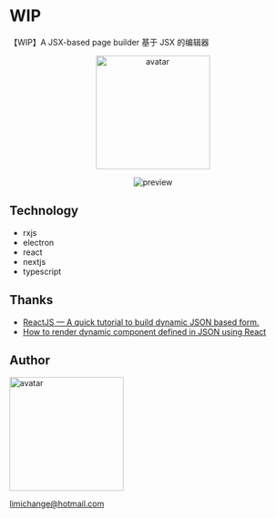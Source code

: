 # WIP

【WIP】A JSX-based page builder 基于 JSX 的编辑器

<p align="center">
  <img src="https://github.com/limichange/zaku/blob/master/images/logo.jpg?raw=true" alt="avatar" width="200"/>
</p>

<p align="center">
<img src="https://github.com/limichange/zaku/blob/master/images/preview.png?raw=true" alt="preview" />
</p>

## Technology

- rxjs
- electron
- react
- nextjs
- typescript

## Thanks

- [ReactJS — A quick tutorial to build dynamic JSON based form.](https://codeburst.io/reactjs-a-quick-tutorial-to-build-dynamic-json-based-form-a4768b3151c0)
- [How to render dynamic component defined in JSON using React](https://www.storyblok.com/tp/react-dynamic-component-from-json)

## Author

<img src="https://github.com/limichange/log-log-log/blob/master/images/avatar.jpg?raw=true" alt="avatar" width="200"/>

limichange@hotmail.com
